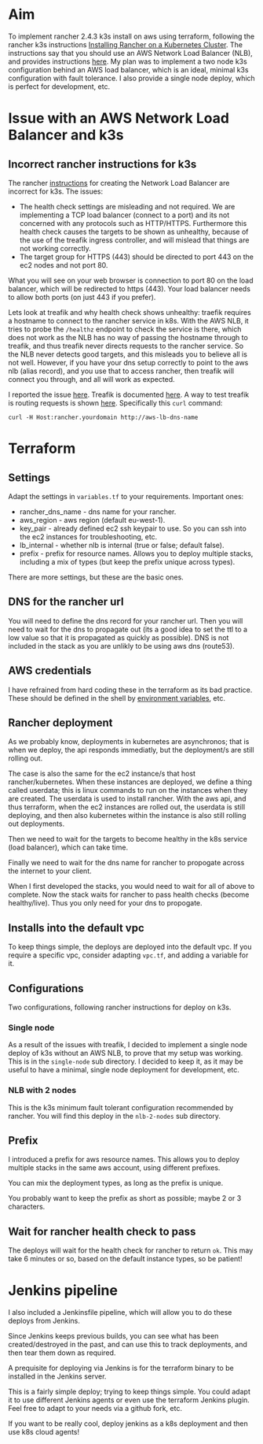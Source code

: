 # Aim

To implement rancher 2.4.3 k3s install on aws using terraform, following the rancher k3s instructions [Installing Rancher on a Kubernetes Cluster](https://rancher.com/docs/rancher/v2.x/en/installation/k8s-install/). The instructions say that you should use an AWS Network Load Balancer (NLB), and provides instructions [here](https://rancher.com/docs/rancher/v2.x/en/installation/options/nlb/). My plan was to implement a two node k3s configuration behind an AWS load balancer, which is an ideal, minimal k3s configuration with fault tolerance. I also provide a single node deploy, which is perfect for development, etc.

# Issue with an AWS Network Load Balancer and k3s

## Incorrect rancher instructions for k3s
 
The rancher [instructions](https://rancher.com/docs/rancher/v2.x/en/installation/options/nlb/) for creating the Network Load Balancer are incorrect for k3s. The issues:

* The health check settings are misleading and not required. We are implementing a TCP load balancer (connect to a port) and its not concerned with any protocols such as HTTP/HTTPS. Furthermore this health check causes the targets to be shown as unhealthy, because of the use of the treafik ingress controller, and will mislead that things are not working correctly.
* The target group for HTTPS (443) should be directed to port 443 on the ec2 nodes and not port 80.

What you will see on your web browser is connection to port 80 on the load balancer, which will be redirected to https (443). Your load balancer needs to allow both ports (on just 443 if you prefer).

Lets look at treafik and why health check shows unhealthy: traefik requires a hostname to connect to the rancher service in k8s. With the AWS NLB, it tries to probe the `/healthz` endpoint to check the service is there, which does not work as the NLB has no way of passing the hostname through to treafik, and thus treafik never directs requests to the rancher service. So the NLB never detects good targets, and this misleads you to believe all is not well. However, if you have your dns setup correctly to point to the aws nlb (alias record), and you use that to access rancher, then treafik will connect you through, and all will work as expected.

I reported the issue [here](https://github.com/rancher/rancher/issues/26977). Treafik is documented [here](https://docs.traefik.io/). A way to test treafik is routing requests is shown [here](https://docs.traefik.io/getting-started/quick-start/). Specifically this `curl` command:

```
curl -H Host:rancher.yourdomain http://aws-lb-dns-name
```

# Terraform

## Settings

Adapt the settings in `variables.tf` to your requirements. Important ones:

* rancher_dns_name - dns name for your rancher.
* aws_region - aws region (default eu-west-1).
* key_pair - already defined ec2 ssh keypair to use. So you can ssh into the ec2 instances for troubleshooting, etc.
* lb_internal - whether nlb is internal (true or false; default false).
* prefix - prefix for resource names. Allows you to deploy multiple stacks, including a mix of types (but keep the prefix unique across types).

There are more settings, but these are the basic ones.

## DNS for the rancher url

You will need to define the dns record for your rancher url. Then you will need to wait for the dns to propagate out (its a good idea to set the ttl to a low value so that it is propagated as quickly as possible). DNS is not included in the stack as you are unlikly to be using aws dns (route53).

## AWS credentials

I have refrained from hard coding these in the terraform as its bad practice. These should be defined in the shell by [environment variables](https://docs.aws.amazon.com/cli/latest/userguide/cli-configure-envvars.html), etc.

## Rancher deployment

As we probably know, deployments in kubernetes are asynchronos; that is when we deploy, the api responds immediatly, but the deployment/s are still rolling out.

The case is also the same for the ec2 instance/s that host rancher/kubernetes. When these instances are deployed, we define a thing called userdata; this is linux commands to run on the instances when they are created. The userdata is used to install rancher. With the aws api, and thus terraform, when the ec2 instances are rolled out, the userdata is still deploying, and then also kubernetes within the instance is also still rolling out deployments.

Then we need to wait for the targets to become healthy in the k8s service (load balancer), which can take time.

Finally we need to wait for the dns name for rancher to propogate across the internet to your client.

When I first developed the stacks, you would need to wait for all of above to complete. Now the stack waits for rancher to pass health checks (become healthy/live). Thus you only need for your dns to propogate.

## Installs into the default vpc

To keep things simple, the deploys are deployed into the default vpc. If you require a specific vpc, consider adapting `vpc.tf`, and adding a variable for it.

## Configurations

Two configurations, following rancher instructions for deploy on k3s.

### Single node

As a result of the issues with treafik, I decided to implement a single node deploy of k3s without an AWS NLB, to prove that my setup was working. This is in the `single-node` sub directory. I decided to keep it, as it may be useful to have a minimal, single node deployment for development, etc.

### NLB with 2 nodes

This is the k3s minimum fault tolerant configuration recommended by rancher. You will find this deploy in the `nlb-2-nodes` sub directory.

## Prefix

I introduced a prefix for aws resource names. This allows you to deploy multiple stacks in the same aws account, using different prefixes. 

You can mix the deployment types, as long as the prefix is unique.

You probably want to keep the prefix as short as possible; maybe 2 or 3 characters.

## Wait for rancher health check to pass

The deploys will wait for the health check for rancher to return `ok`. This may take 6 minutes or so, based on the default instance types, so be patient!

# Jenkins pipeline

I also included a Jenkinsfile pipeline, which will allow you to do these deploys from Jenkins. 

Since Jenkins keeps previous builds, you can see what has been created/destroyed in the past, and can use this to track deployments, and then tear them down as required.

A prequisite for deploying via Jenkins is for the terraform binary to be installed in the Jenkins server. 

This is a fairly simple deploy; trying to keep things simple. You could adapt it to use different Jenkins agents or even use the terraform Jenkins plugin. Feel free to adapt to your needs via a github fork, etc. 

If you want to be really cool, deploy jenkins as a k8s deployment and then use k8s cloud agents!